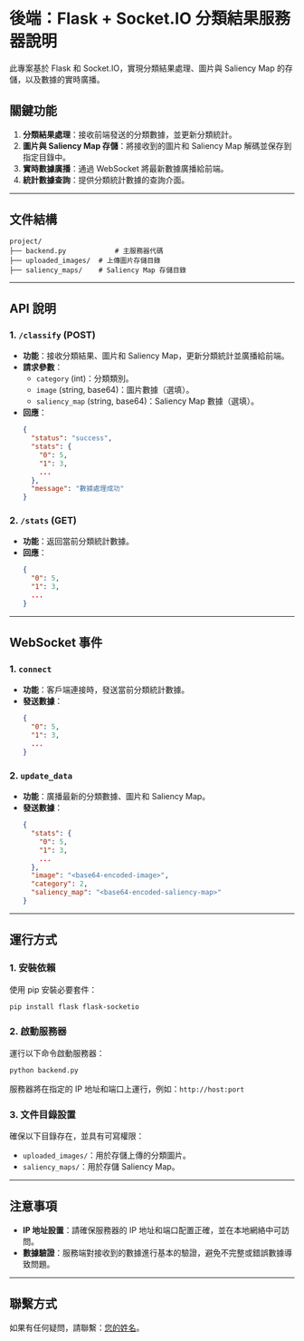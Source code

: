 # 後端：Flask + Socket.IO 分類結果服務器說明

此專案基於 Flask 和 Socket.IO，實現分類結果處理、圖片與 Saliency Map 的存儲，以及數據的實時廣播。

## 關鍵功能

1. **分類結果處理**：接收前端發送的分類數據，並更新分類統計。
2. **圖片與 Saliency Map 存儲**：將接收到的圖片和 Saliency Map 解碼並保存到指定目錄中。
3. **實時數據廣播**：通過 WebSocket 將最新數據廣播給前端。
4. **統計數據查詢**：提供分類統計數據的查詢介面。

---

## 文件結構

```
project/
├── backend.py            # 主服務器代碼
├── uploaded_images/  # 上傳圖片存儲目錄
├── saliency_maps/    # Saliency Map 存儲目錄
```

---

## API 說明

### 1. `/classify` (POST)
- **功能**：接收分類結果、圖片和 Saliency Map，更新分類統計並廣播給前端。
- **請求參數**：
  - `category` (int)：分類類別。
  - `image` (string, base64)：圖片數據（選填）。
  - `saliency_map` (string, base64)：Saliency Map 數據（選填）。
- **回應**：
  ```json
  {
    "status": "success",
    "stats": {
      "0": 5,
      "1": 3,
      ...
    },
    "message": "數據處理成功"
  }
  ```

### 2. `/stats` (GET)
- **功能**：返回當前分類統計數據。
- **回應**：
  ```json
  {
    "0": 5,
    "1": 3,
    ...
  }
  ```

---

## WebSocket 事件

### 1. `connect`
- **功能**：客戶端連接時，發送當前分類統計數據。
- **發送數據**：
  ```json
  {
    "0": 5,
    "1": 3,
    ...
  }
  ```

### 2. `update_data`
- **功能**：廣播最新的分類數據、圖片和 Saliency Map。
- **發送數據**：
  ```json
  {
    "stats": {
      "0": 5,
      "1": 3,
      ...
    },
    "image": "<base64-encoded-image>",
    "category": 2,
    "saliency_map": "<base64-encoded-saliency-map>"
  }
  ```

---

## 運行方式

### 1. 安裝依賴

使用 pip 安裝必要套件：

```bash
pip install flask flask-socketio
```

### 2. 啟動服務器

運行以下命令啟動服務器：

```bash
python backend.py
```

服務器將在指定的 IP 地址和端口上運行，例如：`http://host:port`

### 3. 文件目錄設置

確保以下目錄存在，並具有可寫權限：
- `uploaded_images/`：用於存儲上傳的分類圖片。
- `saliency_maps/`：用於存儲 Saliency Map。

---

## 注意事項

- **IP 地址設置**：請確保服務器的 IP 地址和端口配置正確，並在本地網絡中可訪問。
- **數據驗證**：服務端對接收到的數據進行基本的驗證，避免不完整或錯誤數據導致問題。

---

## 聯繫方式

如果有任何疑問，請聯繫：[您的姓名](mailto:您的郵箱)。
